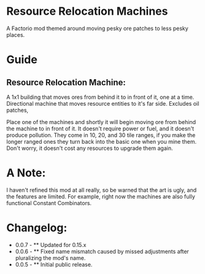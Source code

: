# Resource Relocation Machines
A Factorio mod themed around moving pesky ore patches to less pesky places.


# Guide
## Resource Relocation Machine:
A 1x1 building that moves ores from behind it to in front of it, one at a time. Directional machine that moves resource entities to it's far side. Excludes oil patches,

Place one of the machines and shortly it will begin moving ore from behind the machine to in front of it. It doesn't require power or fuel, and it doesn't produce pollution. They come in 10, 20, and 30 tile ranges, if you make the longer ranged ones they turn back into the basic one when you mine them. Don't worry, it doesn't cost any resources to upgrade them again.


# A Note:
I haven't refined this mod at all really, so be warned that the art is ugly, and the features are limited. For example, right now the machines are also fully functional Constant Combinators.
    
# Changelog:
* 0.0.7 -
** Updated for 0.15.x
* 0.0.6 -
** Fixed name mismatch caused by missed adjustments after pluralizing the mod's name.
* 0.0.5 -
** Initial public release.
